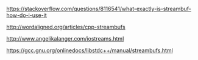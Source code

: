 https://stackoverflow.com/questions/8116541/what-exactly-is-streambuf-how-do-i-use-it

http://wordaligned.org/articles/cpp-streambufs

http://www.angelikalanger.com/iostreams.html

https://gcc.gnu.org/onlinedocs/libstdc++/manual/streambufs.html